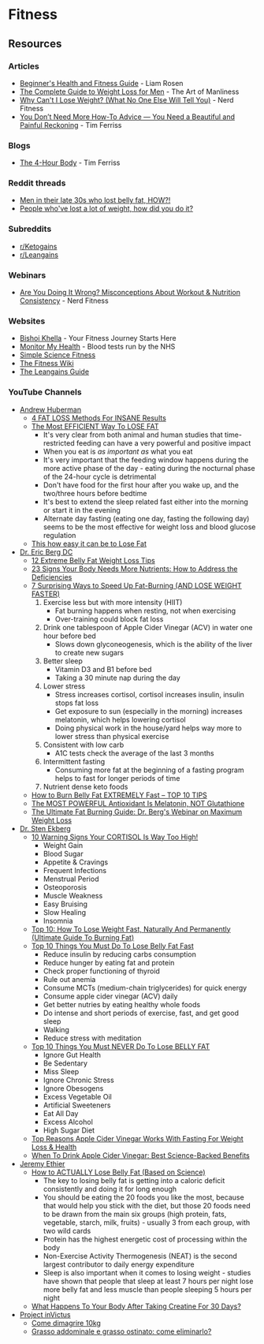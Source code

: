 # Fitness

## Resources

### Articles

* [Beginner's Health and Fitness Guide](https://liamrosen.com/fitness.html) - Liam Rosen
* [The Complete Guide to Weight Loss for Men](https://www.artofmanliness.com/health-fitness/health/how-to-lose-weight-for-men/) - The Art of Manliness
* [Why Can't I Lose Weight? (What No One Else Will Tell You)](https://www.nerdfitness.com/blog/why-cant-i-lose-weight-heres-the-truth) - Nerd Fitness
* [You Don’t Need More How-To Advice — You Need a Beautiful and Painful Reckoning](https://tim.blog/2024/02/09/harajuku-moment/) - Tim Ferriss

### Blogs

* [The 4-Hour Body](https://tim.blog/category/the-4-hour-body/) - Tim Ferriss

### Reddit threads

* [Men in their late 30s who lost belly fat, HOW?!](https://www.reddit.com/r/AskReddit/comments/1871gs7/men\_in\_their\_late\_30s\_who\_lost\_belly\_fat\_how/)
* [People who've lost a lot of weight, how did you do it?](https://www.reddit.com/r/AskReddit/comments/15obv3n/people\_whove\_lost\_a\_lot\_of\_weight\_how\_did\_you\_do/)

### Subreddits

* [r/Ketogains](https://www.reddit.com/r/ketogains/)
* [r/Leangains](https://www.reddit.com/r/leangains/)

### Webinars

* [Are You Doing It Wrong?​ Misconceptions About Workout & Nutrition Consistency](https://www.crowdcast.io/c/pqznyais8ha6) - Nerd Fitness

### Websites

* [Bishoi Khella](https://www.bishoikhella.com/) - Your Fitness Journey Starts Here
* [Monitor My Health](https://monitormyhealth.org.uk/) - Blood tests run by the NHS
* [Simple Science Fitness](https://ss.fitness/)
* [The Fitness Wiki](https://thefitness.wiki/)
* [The Leangains Guide](https://leangains.com/the-leangains-guide/)

### YouTube Channels

* [Andrew Huberman](https://www.youtube.com/@hubermanlab)
  * [4 FAT LOSS Methods For INSANE Results](https://www.youtube.com/watch?v=eA0P27QxDAc)
  * [The Most EFFICIENT Way To LOSE FAT](https://www.youtube.com/watch?v=gQF09f-cZ-E)
    * It's very clear from both animal and human studies that time-restricted feeding can have a very powerful and positive impact
    * When you eat is _as important as_ what you eat
    * It's very important that the feeding window happens during the more active phase of the day - eating during the nocturnal phase of the 24-hour cycle is detrimental
    * Don't have food for the first hour after you wake up, and the two/three hours before bedtime
    * It's best to extend the sleep related fast either into the morning or start it in the evening
    * Alternate day fasting (eating one day, fasting the following day) seems to be the most effective for weight loss and blood glucose regulation
  * [This how easy it can be to Lose Fat](https://www.youtube.com/watch?v=-fx0IdjjYgQ)
* [Dr. Eric Berg DC](https://www.youtube.com/@DrEricBergDC/videos)
  * [12 Extreme Belly Fat Weight Loss Tips](https://www.youtube.com/watch?v=waau5CqXguQ)
  * [23 Signs Your Body Needs More Nutrients: How to Address the Deficiencies](https://www.youtube.com/watch?v=UqLuyop6Xtc)
  * [7 Surprising Ways to Speed Up Fat-Burning (AND LOSE WEIGHT FASTER)](https://www.youtube.com/watch?v=yKx8GaMWX9o)
    1. Exercise less but with more intensity (HIIT)
       * Fat burning happens when resting, not when exercising
       * Over-training could block fat loss
    2. Drink one tablespoon of Apple Cider Vinegar (ACV) in water one hour before bed
       * Slows down glyconeogenesis, which is the ability of the liver to create new sugars
    3. Better sleep
       * Vitamin D3 and B1 before bed
       * Taking a 30 minute nap during the day
    4. Lower stress
       * Stress increases cortisol, cortisol increases insulin, insulin stops fat loss
       * Get exposure to sun (especially in the morning) increases melatonin, which helps lowering cortisol
       * Doing physical work in the house/yard helps way more to lower stress than physical exercise
    5. Consistent with low carb
       * A1C tests check the average of the last 3 months
    6. Intermittent fasting
       * Consuming more fat at the beginning of a fasting program helps to fast for longer periods of time
    7. Nutrient dense keto foods
  * [How to Burn Belly Fat EXTREMELY Fast – TOP 10 TIPS](https://www.youtube.com/watch?v=SzQX-3tEDQU)
  * [The MOST POWERFUL Antioxidant Is Melatonin, NOT Glutathione](https://www.youtube.com/watch?v=sNklS0lzlgA)
  * [The Ultimate Fat Burning Guide: Dr. Berg's Webinar on Maximum Weight Loss](https://www.youtube.com/watch?v=j91eC2z9Om4)
* [Dr. Sten Ekberg](https://www.youtube.com/@drekberg)
  * [10 Warning Signs Your CORTISOL Is Way Too High!](https://www.youtube.com/watch?v=2VAxkXP\_9c0)
    * Weight Gain
    * Blood Sugar
    * Appetite & Cravings
    * Frequent Infections
    * Menstrual Period
    * Osteoporosis
    * Muscle Weakness
    * Easy Bruising
    * Slow Healing
    * Insomnia
  * [Top 10: How To Lose Weight Fast, Naturally And Permanently (Ultimate Guide To Burning Fat)](https://www.youtube.com/watch?v=J9a6Zdti3uY)
  * [Top 10 Things You Must Do To Lose Belly Fat Fast](https://www.youtube.com/watch?v=Ax-WEtLBUd4)
    * Reduce insulin by reducing carbs consumption
    * Reduce hunger by eating fat and protein
    * Check proper functioning of thyroid
    * Rule out anemia
    * Consume MCTs (medium-chain triglycerides) for quick energy
    * Consume apple cider vinegar (ACV) daily
    * Get better nutries by eating healthy whole foods
    * Do intense and short periods of exercise, fast, and get good sleep
    * Walking
    * Reduce stress with meditation&#x20;
  * [Top 10 Things You Must NEVER Do To Lose BELLY FAT](https://www.youtube.com/watch?v=sJ143BaE7EA)
    * Ignore Gut Health
    * Be Sedentary
    * Miss Sleep
    * Ignore Chronic Stress
    * Ignore Obesogens
    * Excess Vegetable Oil
    * Artificial Sweeteners
    * Eat All Day
    * Excess Alcohol
    * High Sugar Diet
  * [Top Reasons Apple Cider Vinegar Works With Fasting For Weight Loss & Health](https://www.youtube.com/watch?v=US9oBCoKdpw)
  * [When To Drink Apple Cider Vinegar: Best Science-Backed Benefits](https://www.youtube.com/watch?v=CA8kys\_DPds)
* [Jeremy Ethier](https://www.youtube.com/@JeremyEthier/videos)
  * [How to ACTUALLY Lose Belly Fat (Based on Science)](https://www.youtube.com/watch?v=Ok-AZtt33Bo)
    * The key to losing belly fat is getting into a caloric deficit consistently and doing it for long enough
    * You should be eating the 20 foods you like the most, because that would help you stick with the diet, but those 20 foods need to be drawn from the main six groups (high protein, fats, vegetable, starch, milk, fruits) - usually 3 from each group, with two wild cards
    * Protein has the highest energetic cost of processing within the body
    * Non-Exercise Activity Thermogenesis (NEAT) is the second largest contributor to daily energy expenditure
    * Sleep is also important when it comes to losing weight - studies have shown that people that sleep at least 7 hours per night lose more belly fat and less muscle than people sleeping 5 hours per night
  * [What Happens To Your Body After Taking Creatine For 30 Days?](https://www.youtube.com/watch?v=-mmpvk3VLkc)
* [Project inVictus](https://www.youtube.com/@project\_invictus)
  * [Come dimagrire 10kg](https://www.youtube.com/watch?v=yIlAz9lOhg8)
  * [Grasso addominale e grasso ostinato: come eliminarlo?](https://www.youtube.com/watch?v=tl\_eSe0qW10)
